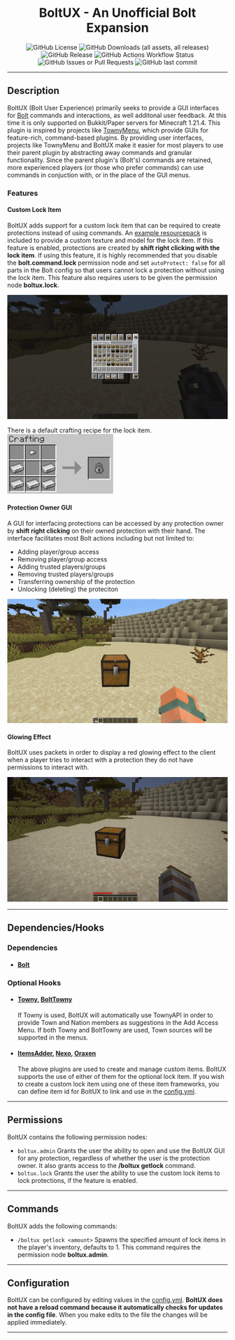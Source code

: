 <h1 style="text-align:center;">BoltUX - An Unofficial Bolt Expansion</h1>
<p style="text-align:center;">
    <img alt="GitHub License" src="https://img.shields.io/github/license/Alathra/BoltUX?style=for-the-badge&color=blue&labelColor=141417">
    <img alt="GitHub Downloads (all assets, all releases)" src="https://img.shields.io/github/downloads/Alathra/BoltUX/total?style=for-the-badge&labelColor=141417">
    <img alt="GitHub Release" src="https://img.shields.io/github/v/release/Alathra/BoltUX?include_prereleases&sort=semver&style=for-the-badge&label=LATEST%20VERSION&labelColor=141417">
    <img alt="GitHub Actions Workflow Status" src="https://img.shields.io/github/actions/workflow/status/Alathra/BoltUX/ci.yml?style=for-the-badge&labelColor=141417">
    <img alt="GitHub Issues or Pull Requests" src="https://img.shields.io/github/issues/Alathra/BoltUX?style=for-the-badge&labelColor=141417">
    <img alt="GitHub last commit" src="https://img.shields.io/github/last-commit/Alathra/BoltUX?style=for-the-badge&labelColor=141417">
</p>

---

## Description

BoltUX (Bolt User Experience) primarily seeks to provide a GUI interfaces for [Bolt](https://github.com/pop4959/Bolt) commands and interactions, as well additonal user feedback. At this time it is only supported on Bukkit/Paper servers for Minecraft 1.21.4. This plugin is inspired by projects like [TownyMenu](https://github.com/cobrex1/TownyMenu), which provide GUIs for feature-rich, command-based plugins. By providing user interfaces, projects like TownyMenu and BoltUX make it easier for most players to use their parent plugin by abstracting away commands and granular functionality. Since the parent plugin's (Bolt's) commands are retained, more experienced players (or those who prefer commands) can use commands in conjuction with, or in the place of the GUI menus.

### Features
#### Custom Lock Item
BoltUX adds support for a custom lock item that can be required to create protections instead of using commands. An [example resourcepack](https://github.com/Alathra/BoltUX/blob/main/BoltUX-Resourcepack-1.0.zip) is included to provide a custom texture and model for the lock item. If this feature is enabled, protections are created by **shift right clicking with the lock item**. If using this feature, it is highly recommended that you disable the **bolt.command.lock** permission node and set ``autoProtect: false`` for all parts in the Bolt config so that users cannot lock a protection without using the lock item. This feature also requires users to be given the permission node **boltux.lock**.

![Lock Item Usage](https://github.com/Alathra/BoltUX/blob/main/docs/assets/lock_user.gif "Lock Usage")

There is a default crafting recipe for the lock item. <br>
![Lock Recipe](https://github.com/Alathra/BoltUX/blob/main/docs/assets/lock_recipe.PNG?raw=true "Lock Crafting Recipe")

#### Protection Owner GUI
A GUI for interfacing protections can be accessed by any protection owner by **shift right clicking** on their owned protection with their hand. The interface facilitates most Bolt actions including but not limited to:
* Adding player/group access
* Removing player/group access
* Adding trusted players/groups
* Removing trusted players/groups
* Transferring ownership of the protection
* Unlocking (deleting) the proteciton

![Protection Owner Gui](https://github.com/Alathra/BoltUX/blob/main/docs/assets/protection_owner_gui.gif "Protection Owner GUI")

#### Glowing Effect
BoltUX uses packets in order to display a red glowing effect to the client when a player tries to interact with a protection they do not have permissions to interact with.

![Protection Owner Gui](https://github.com/Alathra/BoltUX/blob/main/docs/assets/red_glow.gif "Protection Owner GUI")

---

## Dependencies/Hooks
### Dependencies
* #### [Bolt](https://github.com/pop4959/Bolt)
### Optional Hooks
* #### [Towny](https://github.com/TownyAdvanced/Towny), [BoltTowny](https://github.com/pop4959/BoltTowny/tree/master)
    If Towny is used, BoltUX will automatically use TownyAPI in order to provide Town and Nation members as suggestions in the Add Access Menu. If both Towny and BoltTowny are used, Town sources will be supported in the menus.
* #### [ItemsAdder](https://itemsadder.devs.beer/), [Nexo](https://docs.nexomc.com/), [Oraxen](https://oraxen.com/)
    The above plugins are used to create and manage custom items. BoltUX supports the use of either of them for the optional lock item. If you wish to create a custom lock item using one of these item frameworks, you can define item id for BoltUX to link and use in the [config.yml](https://github.com/Alathra/BoltUX/blob/main/src/main/resources/config.yml).

---

## Permissions
BoltUX contains the following permission nodes:
* ``boltux.admin``
Grants the user the ability to open and use the BoltUX GUI for any protection, regardless of whether the user is the protection owner. It also grants access to the **/boltux getlock** command.
* ``boltux.lock``
Grants the user the ability to use the custom lock items to lock protections, if the feature is enabled.
---

## Commands
BoltUX adds the following commands:
* ``/boltux getlock <amount>``
Spawns the specified amount of lock items in the player's inventory, defaults to 1. This command requires the permission node **boltux.admin**.

---

## Configuration

BoltUX can be configured by editing values in the [config.yml](https://github.com/Alathra/BoltUX/blob/main/src/main/resources/config.yml). **BoltUX does not have a reload command because it automatically checks for updates in the config file**. When you make edits to the file the changes will be applied immediately.

---
